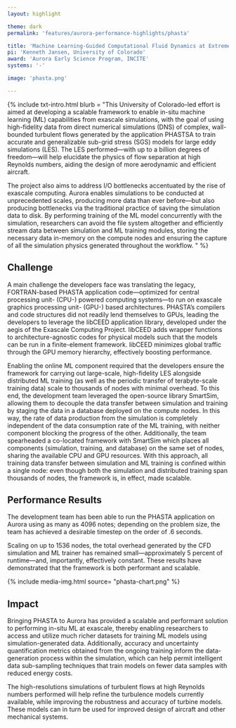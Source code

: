 ```yaml
---
layout: highlight

theme: dark
permalink: 'features/aurora-performance-highlights/phasta'

title: 'Machine Learning-Guided Computational Fluid Dynamics at Extreme Scales'
pi: 'Kenneth Jansen, University of Colorado'
award: 'Aurora Early Science Program, INCITE'
systems: '-'

image: 'phasta.png' 

---
```




{% include txt-intro.html 
    blurb = "This University of Colorado-led effort is aimed at developing a scalable framework to enable in-situ machine learning (ML) capabilities from exascale simulations, with the goal of using high-fidelity data from direct numerical simulations (DNS) of complex, wall-bounded turbulent flows generated by the application PHASTSA to train accurate and generalizable sub-grid stress (SGS) models for large eddy simulations (LES). The LES performed—with up to a billion degrees of freedom—will help elucidate the physics of flow separation at high Reynolds numbers, aiding the design of more aerodynamic and efficient aircraft.

The project also aims to address I/O bottlenecks accentuated by the rise of exascale computing. Aurora enables simulations to be conducted at unprecedented scales, producing more data than ever before—but also producing bottlenecks via the traditional practice of saving the simulation data to disk. By performing training of the ML model concurrently with the simulation, researchers can avoid the file system altogether and efficiently stream data between simulation and ML training modules, storing the necessary data in-memory on the compute nodes and ensuring the capture of all the simulation physics generated throughout the workflow.
"
%}



## Challenge
A main challenge the developers face was translating the legacy, FORTRAN-based PHASTA application code—optimized for central processing unit- (CPU-) powered computing systems—to run on exascale graphics processing unit- (GPU-) based architectures. PHASTA’s compilers and code structures did not readily lend themselves to GPUs, leading the developers to leverage the libCEED application library, developed under the aegis of the Exascale Computing Project. libCEED adds wrapper functions to architecture-agnostic codes for physical models such that the models can be run in a finite-element framework. libCEED minimizes global traffic through the GPU memory hierarchy, effectively boosting performance.

Enabling the online ML component required that the developers ensure the framework for carrying out large-scale, high-fidelity LES alongside distributed ML training (as well as the periodic transfer of terabyte-scale training data) scale to thousands of nodes with minimal overhead. To this end, the development team leveraged the open-source library SmartSim, allowing them to decouple the data transfer between simulation and training by staging the data in a database deployed on the compute nodes. In this way, the rate of data production from the simulation is completely independent of the data consumption rate of the ML training, with neither component blocking the progress of the other. Additionally, the team spearheaded a co-located framework with SmartSim which places all components (simulation, training, and database) on the same set of nodes, sharing the available CPU and GPU resources. With this approach, all training data transfer between simulation and ML training is confined within a single node: even though both the simulation and distributed training span thousands of nodes, the framework is, in effect, made scalable.


## Performance Results
The development team has been able to run the PHASTA application on Aurora using as many as 4096 notes; depending on the problem size, the team has achieved a desirable timestep on the order of .6 seconds.

Scaling on up to 1536 nodes, the total overhead generated by the CFD simulation and ML trainer has remained small—approximately 5 percent of runtime—and, importantly, effectively constant. These results have demonstrated that the framework is both performant and scalable.


{% include media-img.html
   source= "phasta-chart.png"
%}

## Impact
Bringing PHASTA to Aurora has provided a scalable and performant solution to performing in-situ ML at exascale, thereby enabling researchers to access and utilize much richer datasets for training ML models using simulation-generated data. Additionally, accuracy and uncertainty quantification metrics obtained from the ongoing training inform the data-generation process within the simulation, which can help permit intelligent data sub-sampling techniques that train models on fewer data samples with reduced energy costs.

The high-resolutions simulations of turbulent flows at high Reynolds numbers performed will help refine the turbulence models currently available, while improving the robustness and accuracy of turbine models. These models can in turn be used for improved design of aircraft and other mechanical systems.


